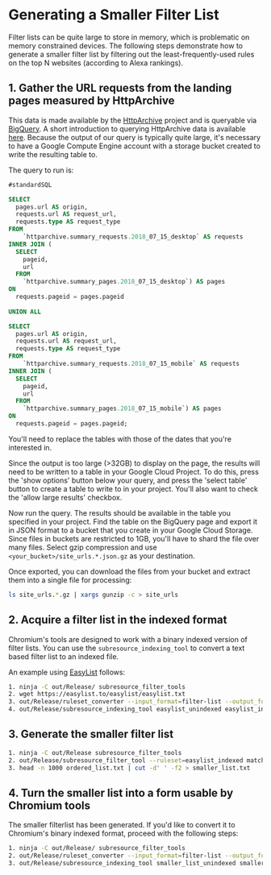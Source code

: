 # Generating a Smaller Filter List
Filter lists can be quite large to store in memory, which is problematic on
memory constrained devices. The following steps demonstrate how to generate a
smaller filter list by filtering out the least-frequently-used rules on the top
N websites (according to Alexa rankings).

## 1. Gather the URL requests from the landing pages measured by HttpArchive
This data is made available by the [HttpArchive](https://httparchive.org/)
project and is queryable via [BigQuery](https://bigquery.cloud.google.com/). A
short introduction to querying HttpArchive data is available
[here](https://www.igvita.com/2013/06/20/http-archive-bigquery-web-performance-answers/).
Because the output of our query is typically quite large, it's necessary to
have a Google Compute Engine account with a storage bucket created to write
the resulting table to.

The query to run is:
```sql
#standardSQL

SELECT
  pages.url AS origin,
  requests.url AS request_url,
  requests.type AS request_type
FROM
    `httparchive.summary_requests.2018_07_15_desktop` AS requests
INNER JOIN (
  SELECT
    pageid,
    url
  FROM
    `httparchive.summary_pages.2018_07_15_desktop`) AS pages
ON
  requests.pageid = pages.pageid
  
UNION ALL

SELECT
  pages.url AS origin,
  requests.url AS request_url,
  requests.type AS request_type
FROM
    `httparchive.summary_requests.2018_07_15_mobile` AS requests
INNER JOIN (
  SELECT
    pageid,
    url
  FROM
    `httparchive.summary_pages.2018_07_15_mobile`) AS pages
ON
  requests.pageid = pages.pageid;
```

You'll need to replace the tables with those of the dates that you're interested in.

Since the output is too large (>32GB) to display
on the page, the results will need to be written to a table in your Google
Cloud Project. To do this, press the 'show options' button below your query, and press the
'select table' button to create a table to write to in your project. You'll
also want to check the 'allow large results' checkbox.

Now run the query. The results should be available in the table you specified
in your project. Find the table on the BigQuery page and export it in JSON
format to a bucket that you create in your Google Cloud Storage. Since files
in buckets are restricted to 1GB, you'll have to shard the file over many
files. Select gzip compression and use `<your_bucket>/site_urls.*.json.gz` as
your destination.

Once exported, you can download the files from your bucket and extract them
into a single file for processing:

```sh
ls site_urls.*.gz | xargs gunzip -c > site_urls
```

## 2. Acquire a filter list in the indexed format
Chromium's tools are designed to work with a binary indexed version of filter
lists. You can use the `subresource_indexing_tool` to convert a text based
filter list to an indexed file.

An example using [EasyList](https://easylist.to/easylist/easylist.txt) follows:

```sh
1. ninja -C out/Release/ subresource_filter_tools
2. wget https://easylist.to/easylist/easylist.txt
3. out/Release/ruleset_converter --input_format=filter-list --output_format=unindexed-ruleset --input_files=easylist.txt --output_file=easylist_unindexed
4. out/Release/subresource_indexing_tool easylist_unindexed easylist_indexed
```

## 3. Generate the smaller filter list
```sh
1. ninja -C out/Release subresource_filter_tools
2. out/Release/subresource_filter_tool --ruleset=easylist_indexed match_rules --input_file=site_urls > ordered_list.txt
3. head -n 1000 ordered_list.txt | cut -d' ' -f2 > smaller_list.txt
```

## 4. Turn the smaller list into a form usable by Chromium tools
The smaller filterlist has been generated. If you'd like to convert it to Chromium's binary indexed format, proceed with the following steps:

```sh
1. ninja -C out/Release/ subresource_filter_tools
2. out/Release/ruleset_converter --input_format=filter-list --output_format=unindexed-ruleset --input_files=smaller_list.txt --output_file=smaller_list_unindexed
3. out/Release/subresource_indexing_tool smaller_list_unindexed smaller_list_indexed
```

